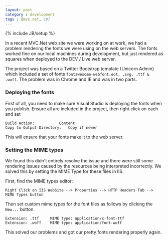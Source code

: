 ```yaml
---
layout: post
category : development
tags : [mvc.net, c#]
---
```

{% include JB/setup %}

In a recent MVC.Net web site we were working on at work, we had a problem rendering the fonts we were using on the web servers. The fonts worked fine on our local machines during development, but just rendered as squares when deployed to the DEV / Live web server.

The project was based on a Twitter Bootstrap template (Unicorn Admin) which included a set of fonts `fontawesome-webfont.eot, .svg, .ttf & .woff`. The problem was in Chrome and IE and was in two parts.

### Deploying the fonts ###
First of all, you need to make sure Visual Studio is deploying the fonts when you publish. Ensure all are included in the project, then right click on each and set 

	Build Action: 			Content
	Copy to Output Directory: 	Copy if newer

This will ensure that your fonts make it to the web server.

### Setting the MIME types ###
We found this didn't entirely resolve the issue and there were still some rendering issues caused by the resources being interpreted incorrectly. We solved this by setting the MIME Type for these files in IIS.

First, find the MIME types editor:

	Right Click on IIS WebSite --> Properties --> HTTP Headers Tab --> MIME Types button

Then set custom mime types for the font files as follows by clicking the `New...` button.

	Extension: .ttf		MIME type: application/x-font-ttf
	Extension: .woff	MIME type: application/font-woff

This solved our problems and got our pretty fonts rendering properly again.
